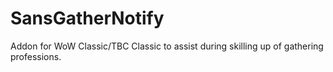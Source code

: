 # SansGatherNotify
Addon for WoW Classic/TBC Classic to assist during skilling up of gathering professions.

